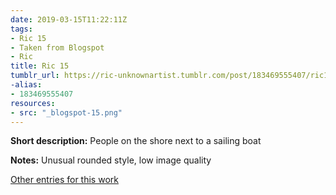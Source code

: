 ```yaml
---
date: 2019-03-15T11:22:11Z
tags:
- Ric 15
- Taken from Blogspot
- Ric
title: Ric 15
tumblr_url: https://ric-unknownartist.tumblr.com/post/183469555407/ric15
-alias:
- 183469555407
resources:
- src: "_blogspot-15.png"
---
```


**Short description:** People on the shore next to a sailing boat

**Notes:** Unusual rounded style, low image quality

[Other entries for this work](/tags/Ric-15)
